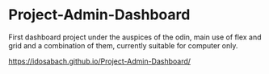 # Project-Admin-Dashboard
First dashboard project under the auspices of the odin, main use of flex and grid and a combination of them, currently suitable for computer only.

https://idosabach.github.io/Project-Admin-Dashboard/
